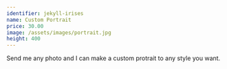 ```yaml
---
identifier: jekyll-irises
name: Custom Portrait
price: 30.00
image: /assets/images/portrait.jpg
height: 400
---
```

Send me any photo and I can make a custom protrait to any style you want. 
